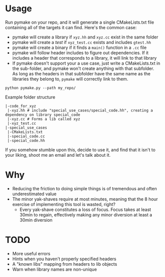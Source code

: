 # Usage

Run pymake on your repo, and it will generate a single CMakeLists.txt file containing all of the targets it can find. Here's the common case:

* pymake will create a library if `xyz.hh` and `xyz.cc` exist in the same folder
* pymake will create a *test* if `xyz_test.cc` exists and includes `gtest.hh`
* pymake will create a binary if it finds a `main()` function in a `.cc` file
* pymake will follow header includes to figure out dependencies. If it includes a header that corresponds to a library, it will link to that library
* If pymake doesn't support your a use case, just write a CMakeLists.txt in the sub-folder, and pymake won't create anything with that subfolder. As long as the headers in that subfolder have the same name as the libraries they belong to, `pymake` will correctly link to them.

```shell
python pymake.py --path my_repo/
```

Example folder structure
```shell
|-code_for_xyz
 |-xyz.hh # include "special_use_cases/special_code.hh", creating a dependency on library special_code
 |-xyz.cc # Forms a lib called xyz
 |-xyz_test.cc
|-special_use_cases
 |-CMakeLists.txt
 |-special_code.cc
 |-special_code.hh
```

If you somehow stumble upon this, decide to use it, and find that it isn't to your liking, shoot me an email and let's talk about it.

# Why

* Reducing the friction to doing simple things is of tremendous and often underestimated value
* The minor yak-shaves require at most minutes, meaning that the 8 hour exercise of implementing this tool is wasted, right?
    * Every yak-shave constitutes a loss of focus. Focus takes at least 30min to regain, effectively making any minor diversion at least a 30min diversion


# TODO
- More useful errors
- Hints when you haven't properly specified headers
- A "known libs" mapping from headers to lib objects
- Warn when library names are non-unique